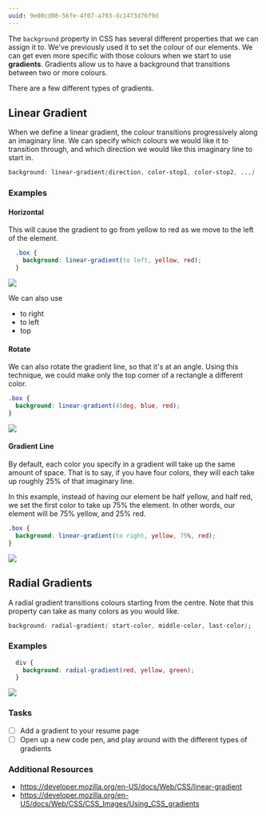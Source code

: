 ```yaml
---
uuid: 9e00cd08-56fe-4f07-a793-dc1473d76f9d
---
```


The `background` property in CSS has several different properties that we can assign it to. We've previously used it to set the colour of our elements. We can get even more specific with those colours when we start to use **gradients**. Gradients allow us to have a background that transitions between two or more colours.

There are a few different types of gradients.


## Linear Gradient

When we define a linear gradient, the colour transitions progressively along an imaginary line. We can specify which colours we would like it to transition through, and which direction we would like this imaginary line to start in.

```css
background: linear-gradient(direction, color-stop1, color-stop2, ...)
```


### Examples

#### Horizontal

This will cause the gradient to go from yellow to red as we move to the left of the element.

```css
  .box {
    background: linear-gradient(to left, yellow, red);
  }
```

![](https://cl.ly/33070K0T2D1S/Image%202017-10-22%20at%202.49.55%20PM.png)

We can also use
- to right
- to left
- top

#### Rotate

We can also rotate the gradient line, so that it's at an angle. Using this technique, we could make only the top corner of a rectangle a different color.

```css
.box {
  background: linear-gradient(45deg, blue, red);
}
```

![](https://cl.ly/0S1s3c2U2m0H/Image%202017-10-22%20at%202.48.07%20PM.png)

#### Gradient Line

By default, each color you specify in a gradient will take up the same amount of space. That is to say, if you have four colors, they will each take up roughly 25% of that imaginary line.

In this example, instead of having our element be half yellow, and half red, we set the first color to take up 75% the element. In other words, our element will be 75% yellow, and 25% red.

```css
.box {
  background: linear-gradient(to right, yellow, 75%, red);
}
```

![](https://cl.ly/0n0I1d1G020l/Image%202017-11-03%20at%2012.52.44%20PM.png)


## Radial Gradients

A radial gradient transitions colours starting from the centre. Note that this property can take as many colors as you would like.

```css
background: radial-gradient( start-color, middle-color, last-color);
```

### Examples

```css
  div {
    background: radial-gradient(red, yellow, green);
  }
```

![](https://cl.ly/2H3W2v3v0r0r/Image%202017-11-03%20at%2012.54.36%20PM.png)

### Tasks

- [ ] Add a gradient to your resume page
- [ ] Open up a new code pen, and play around with the different types of gradients

### Additional Resources

- https://developer.mozilla.org/en-US/docs/Web/CSS/linear-gradient
- https://developer.mozilla.org/en-US/docs/Web/CSS/CSS_Images/Using_CSS_gradients
